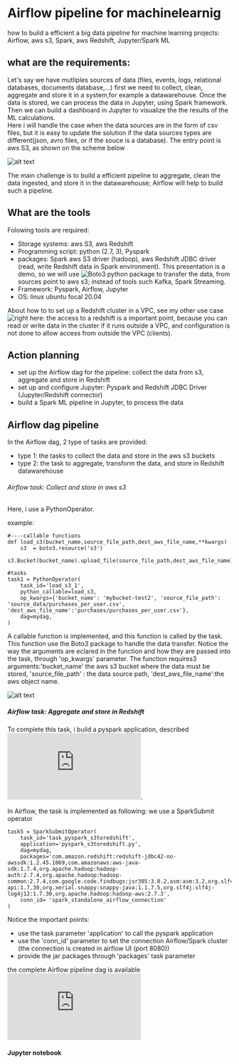 # Airflow pipeline for machinelearnig
how to build a efficient a big data pipeline for machine learning projects: Airflow, aws s3, Spark, aws Redshift, Jupyter/Spark ML


## what are the requirements:
Let's say we have mutliples sources of data (files, events, logs, relational databases, documents database,...) first we need to collect, clean, aggregate and store it in a system,for example a datawarehouse. Once the data is stored, we can process the data in Jupyter, using Spark framework. <br> Then we can build a dashboard in Jupyter to visualize the the results of the ML calculations.<br>
Here i will handle the case when the data sources are in the form of csv files, but it is easy to update the solution if the data sources types are different(json, avro files, or if the souce is a database). The entry point is aws S3, as shown on the scheme below

![alt text](https://github.com/sparktacusdemo/demo1_airflow_pipeline_for_machinelearnig/blob/main/1.png)

The main challenge is to build a efficient pipeline to aggregate, clean the data ingested, and store it in the datawarehouse; Airflow will help to build such a pipeline.

## What are the tools

Folowing tools are required: 
<br>
- Storage systems: aws S3, aws Redshift
- Programming script: python (2.7, 3), Pyspark
- packages: Spark aws S3 driver (hadoop), aws Redshift JDBC driver (read, write Redshift data in Spark environment). This presentation is a demo, so we will use ![Boto3](https://github.com/boto/boto3) python package to transfer the data, from sources point to aws s3; instead of tools such Kafka, Spark Streaming.
- Framework: Pyspark, Airflow, Jupyter
- OS: linux ubuntu focal 20.04

About how to to set up a Redshift cluster in a VPC, see my other use case ![right here](https://github.com/sparktacusdemo/redshift_and_vpc): the access to a redshift is a important point, because you can read or write data in the cluster if it runs outside a VPC, and configuration is not done to allow access from outside the VPC (clients).

## Action planning

- set up the Airflow dag for the pipeline: collect the data from s3, aggregate and store in Redshift
- set up and configure Jupyter: Pyspark and Redshift JDBC Driver (Jupyter/Redshift connector)
- build a Spark ML pipeline in Jupyter, to process the data


## Airflow dag pipeline

In the Airflow dag, 2 type of tasks are provided:
- type 1: the tasks to collect the data and store in the aws s3 buckets
- type 2: the task to aggregate, transform the data, and store in Redshift datawarehouse

###### Airflow task: Collect and store in aws s3 

Here, i use a PythonOperator.<br>

example:

```
#----callable functions 
def load_s3(bucket_name,source_file_path,dest_aws_file_name,**kwargs)
    s3  = boto3.resource('s3')
    s3.Bucket(bucket_name).upload_file(source_file_path,dest_aws_file_name)

#tasks
task1 = PythonOperator(
    task_id='load_s3_1',
    python_callable=load_s3,
    op_kwargs={'bucket_name': 'mybucket-test2', 'source_file_path': 'source_data/purchases_per_user.csv', 'dest_aws_file_name':'purchases/purchases_per_user.csv'},
    dag=mydag,
)
```
A callable function is implemented, and this function is called by the task. This function use the Boto3 package to handle the data transfer. Notice the way the arguments are eclared in the function and how they are passed into the task, through 'op_kwargs' parameter. The function requires3 arguments:'bucket_name' the aws s3 bucket where the data must be stored, 'source_file_path' : the data source path, 'dest_aws_file_name':the aws object name.<br>

![alt text](https://github.com/sparktacusdemo/demo1_airflow_pipeline_for_machinelearning/blob/main/2.png)

##### Airflow task: Aggregate and store in Redshift

To complete this task, i build a pyspark application, described ![here](https://github.com/sparktacusdemo/demo1_airflow_pipeline_for_machinelearning/blob/main/pyspark_s3toredshift.py).

In Airflow, the task is implemented as following: we use a SparkSubmit operator

```
task5 = SparkSubmitOperator(
    task_id='task_pyspark_s3toredshift',
    application='pyspark_s3toredshift.py',
    dag=mydag,
    packages='com.amazon.redshift:redshift-jdbc42-no-awssdk:1.2.45.1069,com.amazonaws:aws-java-sdk:1.7.4,org.apache.hadoop:hadoop-auth:2.7.4,org.apache.hadoop:hadoop-common:2.7.4,com.google.code.findbugs:jsr305:3.0.2,asm:asm:3.2,org.slf4j:slf4j-api:1.7.30,org.xerial.snappy:snappy-java:1.1.7.5,org.slf4j:slf4j-log4j12:1.7.30,org.apache.hadoop:hadoop-aws:2.7.3',
    conn_id= 'spark_standalone_airflow_connection'
)
```
Notice the important points:
- use the task parameter 'application' to call the pyspark application
- use the 'conn_id' parameter to set the connection Airflow/Spark cluster (the connection is created in airflow UI (port 8080))
- provide the jar packages through 'packages' task parameter

the complete Airflow pipeline dag is available ![here](https://github.com/sparktacusdemo/demo1_airflow_pipeline_for_machinelearning/blob/main/pipeline_dag.py)


#### Jupyter notebook


